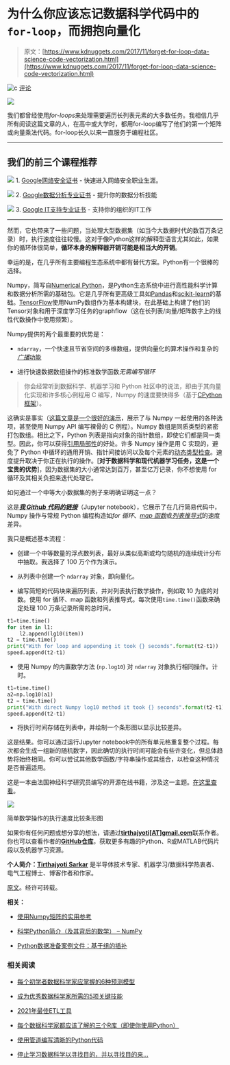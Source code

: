 # 为什么你应该忘记数据科学代码中的`for-loop`，而拥抱向量化

> 原文：[https://www.kdnuggets.com/2017/11/forget-for-loop-data-science-code-vectorization.html](https://www.kdnuggets.com/2017/11/forget-for-loop-data-science-code-vectorization.html)

![c](../Images/3d9c022da2d331bb56691a9617b91b90.png) [评论](#comments)

![](../Images/107a96e1ca28201c294f59121b2648e4.png)

我们都曾经使用*for-loops*来处理需要遍历长列表元素的大多数任务。我相信几乎所有阅读这篇文章的人，在高中或大学时，都用for-loop编写了他们的第一个矩阵或向量乘法代码。for-loop长久以来一直服务于编程社区。

* * *

## 我们的前三个课程推荐

![](../Images/0244c01ba9267c002ef39d4907e0b8fb.png) 1. [Google网络安全证书](https://www.kdnuggets.com/google-cybersecurity) - 快速进入网络安全职业生涯。

![](../Images/e225c49c3c91745821c8c0368bf04711.png) 2. [Google数据分析专业证书](https://www.kdnuggets.com/google-data-analytics) - 提升你的数据分析技能

![](../Images/0244c01ba9267c002ef39d4907e0b8fb.png) 3. [Google IT支持专业证书](https://www.kdnuggets.com/google-itsupport) - 支持你的组织的IT工作

* * *

然而，它也带来了一些问题，当处理大型数据集（如当今大数据时代的数百万条记录）时，执行速度往往较慢。这对于像Python这样的解释型语言尤其如此，如果你的循环体很简单，**循环本身的解释器开销可能是相当大的开销**。

幸运的是，在几乎所有主要编程生态系统中都有替代方案。Python有一个很棒的选择。

Numpy，简写自[Numerical Python](http://numpy.org/)，是Python生态系统中进行高性能科学计算和数据分析所需的基础包。它是几乎所有更高级工具如[Pandas](https://pandas.pydata.org/)和[scikit-learn](http://scikit-learn.org/)的基础。[TensorFlow](https://www.tensorflow.org/)使用NumPy数组作为基本构建块，在此基础上构建了他们的Tensor对象和用于深度学习任务的graphflow（这在长列表/向量/矩阵数字上的线性代数操作中使用频繁）。

Numpy提供的两个最重要的优势是：

+   `ndarray`，一个快速且节省空间的多维数组，提供向量化的算术操作和复杂的[*广播*功能](https://towardsdatascience.com/two-cool-features-of-python-numpy-mutating-by-slicing-and-broadcasting-3b0b86e8b4c7)

+   进行快速数据数组操作的标准数学函数*无需编写循环*

> 你会经常听到数据科学、机器学习和 Python 社区中的说法，即由于其向量化实现和许多核心例程用 C 编写，Numpy 的速度要快得多（基于[CPython 框架](https://en.wikipedia.org/wiki/CPython)）。

这确实是事实（[这篇文章是一个很好的演示](http://notes-on-cython.readthedocs.io/en/latest/std_dev.html)，展示了与 Numpy 一起使用的各种选项，甚至使用 Numpy API 编写裸骨的 C 例程）。Numpy 数组是同质类型的紧密打包数组。相比之下，Python 列表是指向对象的指针数组，即使它们都是同一类型。因此，你可以获得[引用局部性](https://en.wikipedia.org/wiki/Locality_of_reference)的好处。许多 Numpy 操作是用 C 实现的，避免了 Python 中循环的通用开销、指针间接访问以及每个元素的[动态类型检查](https://www.sitepoint.com/typing-versus-dynamic-typing/)。速度提升取决于你正在执行的操作。[**对于数据科学和现代机器学习任务，这是一个宝贵的优势**]，因为数据集的大小通常达到百万，甚至亿万记录，你不想使用 for 循环及其相关负担来迭代处理它。

如何通过一个中等大小数据集的例子来明确证明这一点？

这是[***我 Github 代码的链接***](https://github.com/tirthajyoti/PythonMachineLearning/blob/master/How%20fast%20are%20NumPy%20ops.ipynb)（Jupyter notebook），它展示了在几行简易代码中，Numpy 操作与常规 Python 编程构造如*for 循环*、[*map 函数*](https://stackoverflow.com/questions/10973766/understanding-the-map-function)或[*列表推导式*](http://www.pythonforbeginners.com/basics/list-comprehensions-in-python)的速度差异。

我只是概述基本流程：

+   创建一个中等数量的浮点数列表，最好从类似高斯或均匀随机的连续统计分布中抽取。我选择了 100 万个作为演示。

+   从列表中创建一个 `ndarray` 对象，即向量化。

+   编写简短的代码块来遍历列表，并对列表执行数学操作，例如取 10 为底的对数。使用 for 循环、map 函数和列表推导式。每次使用`time.time()`函数来确定处理 100 万条记录所需的总时间。

```py
t1=time.time()
for item in l1:
    l2.append(lg10(item))
t2 = time.time()
print("With for loop and appending it took {} seconds".format(t2-t1))
speed.append(t2-t1)
```

+   使用 Numpy 的内置数学方法 (`np.log10`) 对 `ndarray` 对象执行相同操作。计时。

```py
t1=time.time()
a2=np.log10(a1)
t2 = time.time()
print("With direct Numpy log10 method it took {} seconds".format(t2-t1))
speed.append(t2-t1)
```

+   将执行时间存储在列表中，并绘制一个条形图以显示比较差异。

这是结果。你可以通过运行Jupyter notebook中的所有单元格重复整个过程。每次都会生成一组新的随机数字，因此确切的执行时间可能会有些许变化，但总体趋势将始终相同。你可以尝试其他数学函数/字符串操作或其组合，以检查这种情况是否普遍适用。

这是一本由法国神经科学研究员编写的开源在线书籍，涉及这一主题。[在这里查看](https://www.labri.fr/perso/nrougier/from-python-to-numpy/#id7)。

![](../Images/ea1ee92682120e939e9e456e256d3b47.png)

简单数学操作的执行速度比较条形图

如果你有任何问题或想分享的想法，请通过[**tirthajyoti[AT]gmail.com**](mailto:tirthajyoti@gmail.com)联系作者。你也可以查看作者的[**GitHub仓库**](https://github.com/tirthajyoti)，获取更多有趣的Python、R或MATLAB代码片段以及机器学习资源。

**个人简介：[Tirthajyoti Sarkar](https://www.linkedin.com/in/tirthajyoti-sarkar-2127aa7/)** 是半导体技术专家、机器学习/数据科学热衷者、电气工程博士、博客作者和作家。

[原文](https://towardsdatascience.com/why-you-should-forget-for-loop-for-data-science-code-and-embrace-vectorization-696632622d5f)。经许可转载。

**相关：**

+   [使用Numpy矩阵的实用参考](/2017/03/working-numpy-matrices.html)

+   [科学Python简介（及其背后的数学） – NumPy](/2016/06/intro-scientific-python-numpy.html)

+   [Python数据准备案例文件：基于组的插补](/2017/09/python-data-preparation-case-files-group-based-imputation.html)

### 相关阅读

+   [每个初学者数据科学家应掌握的6种预测模型](https://www.kdnuggets.com/2021/12/6-predictive-models-every-beginner-data-scientist-master.html)

+   [成为优秀数据科学家所需的5项关键技能](https://www.kdnuggets.com/2021/12/5-key-skills-needed-become-great-data-scientist.html)

+   [2021年最佳ETL工具](https://www.kdnuggets.com/2021/12/mozart-best-etl-tools-2021.html)

+   [每个数据科学家都应该了解的三个R库（即使你使用Python）](https://www.kdnuggets.com/2021/12/three-r-libraries-every-data-scientist-know-even-python.html)

+   [使用管道编写清晰的Python代码](https://www.kdnuggets.com/2021/12/write-clean-python-code-pipes.html)

+   [停止学习数据科学以寻找目的，并以寻找目的来…](https://www.kdnuggets.com/2021/12/stop-learning-data-science-find-purpose.html)
